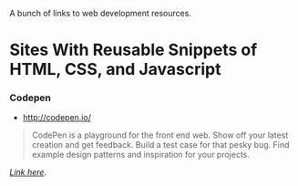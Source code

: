 A bunch of links to web development resources. 

# Sites With Reusable Snippets of HTML, CSS, and Javascript

### Codepen
* http://codepen.io/

>   CodePen is a playground for the front end web.
>   Show off your latest creation and get feedback. Build a test case for that pesky bug. Find example design patterns and inspiration for your projects.

_[Link here](http://ahcox.com/webdev/resources)_.
